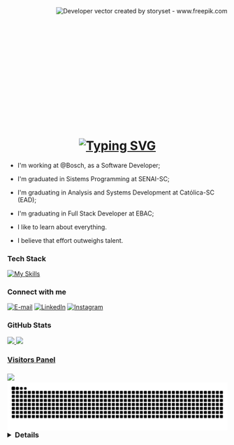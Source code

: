 
<img align="right" alt="Developer vector created by storyset - www.freepik.com" height="300" src="https://user-images.githubusercontent.com/119526332/261872014-15834e63-d307-4cbb-b17f-d494dcf56740.png">

<h1>
    <a href="https://analiceleite.github.io/">
   <div align="center">
  <a href="https://git.io/typing-svg">
    <img src="https://readme-typing-svg.demolab.com?    font=Fira+Code&weight=500&size=22&pause=1000&color=38A9E6&left=true&center=false&vCenter=true&random=false&width=524&lines=%E2%8A%B9+Hi!+I+am+Analice!+%CB%99%E1%B5%95%CB%99+%E2%8A%B9+" alt="Typing SVG">
</a>
</div>
</h1>

* I'm working at @Bosch, as a Software Developer;

* I'm graduated in Sistems Programming at SENAI-SC;

* I'm graduating in Analysis and Systems Development at Católica-SC (EAD);

* I'm graduating in Full Stack Developer at EBAC;

* I like to learn about everything.

* I believe that effort outweighs talent.

<h3 align="left">Tech Stack</h3>
<a href="https://skillicons.dev">
    <img src="https://skillicons.dev/icons?i=azure,docker,postgres,django,spring,react,vue,angular&perline=15" alt="My Skills">
</a>

<h3 align="left">Connect with me</h3>

[![E-mail](https://img.shields.io/badge/-Email-000?style=for-the-badge&logo=microsoft-outlook&logoColor=87CEFA&color:FFF)](mailto:analice.leite12@gmail.com)
[![LinkedIn](https://img.shields.io/badge/-LinkedIn-000?style=for-the-badge&logo=linkedin&logoColor=87CEFA&color:FFF)](https://www.linkedin.com/in/analice-leite-a3804a178/)
[![Instagram](https://img.shields.io/badge/-Instagram-000?style=for-the-badge&logo=instagram&logoColor=87CEFA&color:FFF)](https://www.instagram.com/analice.lte/)

<h3 align="left">GitHub Stats</h3>

<div>
  <a href="https://github.com/analiceleite">
  <img height="180em" src="https://github-readme-stats.vercel.app/api?username=analiceleite&show_icons=true&theme=algolia"/>
  <img height="180em" src="https://github-readme-stats.vercel.app/api/top-langs/?username=analiceleite&layout=compact&langs_count=7&theme=algolia"/>
</div>

<h3 align ="left">Visitors Panel<h3>
<img width="250" src="https://komarev.com/ghpvc/?username=analiceleite&style=for-the-badge&label=Quantidade+de+visitas&color=87CEFA"/>

<br>

<picture align="left">
  <source media="(prefers-color-scheme: dark)" srcset="https://raw.githubusercontent.com/analiceleite/analiceleite/output/github-contribution-grid-snake-dark.svg">
  <source media="(prefers-color-scheme: light)" srcset="https://raw.githubusercontent.com/analiceleite/analiceleite/output/github-contribution-grid-snake-dark.svg">
  <img align="center" alt="github contribution grid snake animation" src="https://raw.githubusercontent.com/analiceleite/analiceleite/output/github-contribution-grid-snake.svg">
</picture>

<details align="left">
  <summary></summary> 
 
  - Badges by <a href="https://shields.io/">shields.io</a><br>
  - GitHub Stats by <a href="https://github.com/anuraghazra/github-readme-stats">anuraghazra</a>
  - Developer vector created by <a href="https://www.freepik.com/vectors/developer">storyset - www.freepik.com</a> (edited by author)
 
  <div align="right">Made with 💙 by <a href=https://github.com/analiceleite"e">AL</a>.</div>

</details>




